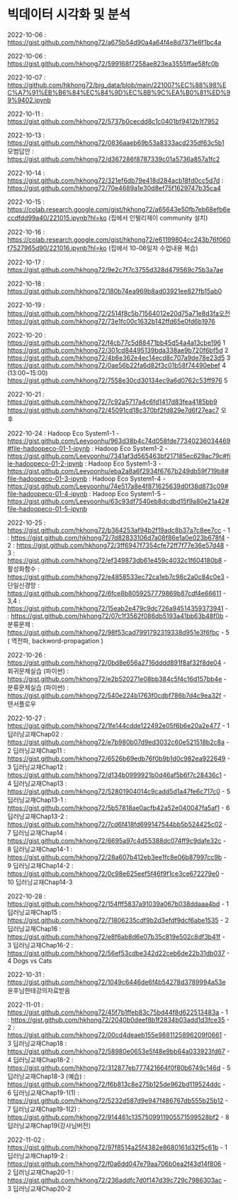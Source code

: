 # 빅데이터 시각화 및 분석

2022-10-06 : https://gist.github.com/hkhong72/a675b54d90a4a64f4e8d7371e6f1bc4a

2022-10-06 : https://gist.github.com/hkhong72/599168f7258ae823ea3555ffae58fc0b

2022-10-07 : https://github.com/hkhong72/big_data/blob/main/221007%EC%88%98%EC%A7%91%EB%B6%84%EC%84%9D%EC%8B%9C%EA%B0%81%ED%99%9402.ipynb

2022-10-11 : https://gist.github.com/hkhong72/5737b0cecdd8c1c0401bf9412b1f7952

2022-10-13 : https://gist.github.com/hkhong72/0836aaeb69b53a8333acd235df63c5b1
             모범답안 : https://gist.github.com/hkhong72/d367286f8787339c01a5736a857a1fc2
             
2022-10-14 : https://gist.github.com/hkhong72/321ef6db79e418d284acb18fd0cc5d7d
           : https://gist.github.com/hkhong72/70e4689a1e30d8ef75f1629747b35ca4
           
2022-10-15 : https://colab.research.google.com/gist/hkhong72/a65643e50fb7eb68efb6eccdfdd99a40/221015.ipynb?hl=ko (집에서 인텔리제이 community 설치)

2022-10-16 : https://colab.research.google.com/gist/hkhong72/e61199804cc243b76f060f7527965d90/221016.ipynb?hl=ko (집에서 10-06일자 수업내용 복습)

2022-10-17 : https://gist.github.com/hkhong72/9e2c7f7c3755d328d479569c75b3a7ae

2022-10-18 : https://gist.github.com/hkhong72/180b74ea969b8ad03921ee827fb15ab0

2022-10-19 : https://gist.github.com/hkhong72/2514f8c5b71564012e20d75a71e8d3fa오전
             https://gist.github.com/hkhong72/73e1fc00c1632b142ffd65e0fd6b1976
             
2022-10-20 : https://gist.github.com/hkhong72/f4cb77c5d88471bb45d54a4a13cbe196 1
             https://gist.github.com/hkhong72/301cd84495139bda338ae9b720f6bf5d 2
             https://gist.github.com/hkhong72/4b6e362e4ec14ecd8c707a9de78e23d5 3
             https://gist.github.com/hkhong72/0ae56b22fa6d82f3c01b58f74490ebef 4 (13:00~15:00)
             https://gist.github.com/hkhong72/7558e30cd30134ec9a6d0762c53ff976 5
             
2022-10-21 : https://gist.github.com/hkhong72/7c92a5717a4c6fd1417d83fea4185bb9 
             https://gist.github.com/hkhong72/45091cd18c370bf2fd829e7d6f27eac7 오후
             
2022-10-24 : Hadoop Eco System1-1 - https://gist.github.com/Leeyoonhu/963d38b4c74d058fde77340236034469#file-hadoopeco-01-1-ipynb
           : Hadoop Eco System1-2 - https://gist.github.com/Leeyoonhu/7341af3d565463bf217185ec629ac79c#file-hadoopeco-01-2-ipynb
           : Hadoop Eco System1-3 - https://gist.github.com/Leeyoonhu/eba2a8a6f2934f6767b249db59f719b8#file-hadoopeco-01-3-ipynb
           : Hadoop Eco System1-4 - https://gist.github.com/Leeyoonhu/74e517a8e4f871625639d0f38d873c09#file-hadoopeco-01-4-ipynb
           : Hadoop Eco System1-5 - https://gist.github.com/Leeyoonhu/63c93df7540eb8dcdbd15f9a80e21a42#file-hadoopeco-01-5-ipynb
         
2022-10-25 : https://gist.github.com/hkhong72/b364253af94b2f19adc8b37a7c8ee7cc - 1
           : https://gist.github.com/hkhong72/7d82833106d7a08f86e1a0e023b678f4 - 2
           : https://gist.github.com/hkhong72/3ff6947f7354cfe72ff7f77e36e57d48 - 3
           : https://gist.github.com/hkhong72/ef349873db61e459c4032c1f604180b8 - 활성화함수
           : https://gist.github.com/hkhong72/e4858533ec72ca1eb7c98c2a0c84c0e3 - 단일신경망
           : https://gist.github.com/hkhong72/6fce8b8059257779869b87cdf4e66611 - 3,4
           : https://gist.github.com/hkhong72/15eab2e479c9dc726a94514359373941 - 
           : https://gist.github.com/hkhong72/07c1f3562f086db5193a41bb63b48f0b - 분류문제
           : https://gist.github.com/hkhong72/98f53cad7991792319338d951e3f6fbc - 5 ( 역전파, backword-propagation )
           
2022-10-26 : https://gist.github.com/hkhong72/0bd8e656a2716dddd891f8af32f8de04 - 회귀문제실습 (파이썬)
           : https://gist.github.com/hkhong72/e2b520271e08bb384c5f4c16d157bb4e - 분류문제실습 (파이썬)
           : https://gist.github.com/hkhong72/540e224b1763f0cdbf786b7d4c9ea32f - 텐서플로우 

2022-10-27 : https://gist.github.com/hkhong72/1fe144cdde122492e05f6b6e20a2e477 - 1 딥러닝교재Chap02
           : https://gist.github.com/hkhong72/e7b980b07d9ed3032c60e521518b2c8a - 2 딥러닝교재Chap11
           : https://gist.github.com/hkhong72/6526b69edb76f0b9b1d0c982ea922649 - 3 딥러닝교재Chap12
           : https://gist.github.com/hkhong72/d134b0999921b0d46af5b6f7c28436c1 - 4 딥러닝교재Chap13
           : https://gist.github.com/hkhong72/52801904014c9cadd5d1a47fe6c717c0 - 5 딥러닝교재Chap13-1
           : https://gist.github.com/hkhong72/5b57818ae0acfb42a52e040047fa5af1 - 6 딥러닝교재Chap13-2
           : https://gist.github.com/hkhong72/7cd6f418fd699147544bb5b524425c02 - 7 딥러닝교재Chap14
           : https://gist.github.com/hkhong72/6695a97c4d55388dc074ff9c9dafe32c - 8 딥러닝교재Chap14-1
           : https://gist.github.com/hkhong72/28a607b412eb3ee1fc8e06b87997cc9b - 9 딥러닝교재Chap14-2
           : https://gist.github.com/hkhong72/0c98e625eef5f46f9f1ce3ce672279e0 - 10 딥러닝교재Chap14-3
           
2022-10-28 : https://gist.github.com/hkhong72/154fff5837a91039a067b038ddaaa4bd - 1 딥러닝교재Chap15
           : https://gist.github.com/hkhong72/71806235cdf9b2d3efdf9dcf6abe1535 - 2 딥러닝교재Chap16
           : https://gist.github.com/hkhong72/e8f6ab8d6e07b35c819e502c8df3b41f - 3 딥러닝교재Chap16-2
           : https://gist.github.com/hkhong72/56ef53cdbe342d22ceb6de22b31db037 - 4 Dogs vs Cats

2022-10-31 : https://gist.github.com/hkhong72/1049c6446de6f4b54278d3789994a53e 윤후님한테강의자료받음

2022-11-01 : https://gist.github.com/hkhong72/45f7b1ffeb83c75bd44f8d622513483a - 1
           : https://gist.github.com/hkhong72/2040b0deef8b1f2834b03add1d3fce35 - 2 
           : https://gist.github.com/hkhong72/00cd4deaeb155e9881125896209f0661 - 3 딥러닝교재Chap18
           : https://gist.github.com/hkhong72/58980e0653e5f48e9bb64a033923fd67 - 4 딥러닝교재Chap18-2
           : https://gist.github.com/hkhong72/312877eb777421664f0f80b6749c146d - 5 딥러닝교재Chap18-3 (예습)
           : https://gist.github.com/hkhong72/f6b813c8e275b125de962bd119524ddc - 6 딥러닝교재Chap19-1(1)
           : https://gist.github.com/hkhong72/5232d587d9e947f486767db555b25b12 - 7 딥러닝교재Chap19-1(2)
           : https://gist.github.com/hkhong72/914461c1357509911905571599528bf2 - 8 딥러닝교재Chap19(강사님버전)
           
2022-11-02 : https://gist.github.com/hkhong72/97f8514a25f4382e8680161d32f5c61b - 1 딥러닝교재Chap19-2
           : https://gist.github.com/hkhong72/f0a6dd047e79aa706b0ea2f43d14f806 - 2 딥러닝교재Chap20-1
           : https://gist.github.com/hkhong72/236addfc7d0f147d39c729c7986303ac - 3 딥러닝교재Chap20-2
